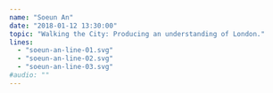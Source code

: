 ```yaml
---
name: "Soeun An"
date: "2018-01-12 13:30:00"
topic: "Walking the City: Producing an understanding of London."
lines: 
  - "soeun-an-line-01.svg"
  - "soeun-an-line-02.svg"
  - "soeun-an-line-03.svg"
#audio: ""
---
```

